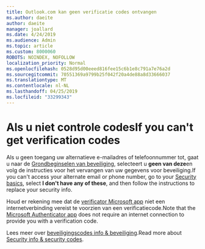```yaml
---
title: Outlook.com kan geen verificatie codes ontvangen
ms.author: daeite
author: daeite
manager: joallard
ms.date: 4/24/2019
ms.audience: Admin
ms.topic: article
ms.custom: 8000060
ROBOTS: NOINDEX, NOFOLLOW
localization_priority: Normal
ms.openlocfilehash: 0528d95d00eeed816fee15c6b1e8c791a7e76a2d
ms.sourcegitcommit: 70551369a9799b25f042f20a4de88a8d33666037
ms.translationtype: MT
ms.contentlocale: nl-NL
ms.lasthandoff: 04/25/2019
ms.locfileid: "33299343"
---
```

# <a name="if-you-cant-get-verification-codes"></a><span data-ttu-id="ff9d5-102">Als u niet controle codes</span><span class="sxs-lookup"><span data-stu-id="ff9d5-102">If you can't get verification codes</span></span>

<span data-ttu-id="ff9d5-103">Als u geen toegang uw alternatieve e-mailadres of telefoonnummer tot, gaat u naar de [Grondbeginselen van beveiliging](https://account.microsoft.com/security), selecteert u **geen van deze**en volg de instructies voor het vervangen van uw gegevens voor beveiliging.</span><span class="sxs-lookup"><span data-stu-id="ff9d5-103">If you can't access your alternate email or phone number, go to your [Security basics](https://account.microsoft.com/security), select **I don't have any of these**, and then follow the instructions to replace your security info.</span></span>

<span data-ttu-id="ff9d5-104">Houd er rekening mee dat de [verificator Microsoft app](https://go.microsoft.com/fwlink/?linkid=2016117) niet een internetverbinding vereist te voorzien van een verificatiecode.</span><span class="sxs-lookup"><span data-stu-id="ff9d5-104">Note that the [Microsoft Authenticator app](https://go.microsoft.com/fwlink/?linkid=2016117) does not require an internet connection to provide you with a verification code.</span></span>

<span data-ttu-id="ff9d5-105">Lees meer over [beveiligingscodes info & beveiliging](https://support.microsoft.com/help/12428/).</span><span class="sxs-lookup"><span data-stu-id="ff9d5-105">Read more about [Security info & security codes](https://support.microsoft.com/help/12428/).</span></span>